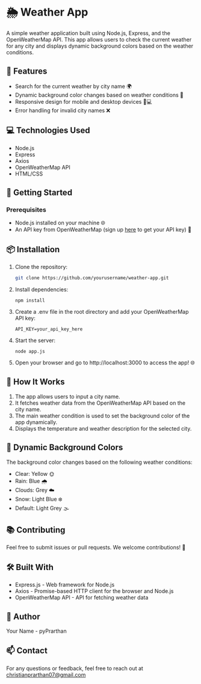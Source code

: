 # 🌦️ Weather App

A simple weather application built using Node.js, Express, and the OpenWeatherMap API. This app allows users to check the current weather for any city and displays dynamic background colors based on the weather conditions.

## 🚀 Features

- Search for the current weather by city name 🌍
- Dynamic background color changes based on weather conditions 🎨
- Responsive design for mobile and desktop devices 📱💻
- Error handling for invalid city names ❌

## 💻 Technologies Used

- Node.js
- Express
- Axios
- OpenWeatherMap API
- HTML/CSS

## 🚀 Getting Started

### Prerequisites

- Node.js installed on your machine 🌐
- An API key from OpenWeatherMap (sign up [here](https://openweathermap.org/appid) to get your API key) 🔑

## 📦 Installation

1. Clone the repository:
   ```bash
   git clone https://github.com/yourusername/weather-app.git
2. Install dependencies:
   ```
   npm install
3. Create a .env file in the root directory and add your OpenWeatherMap API key:
   ```
   API_KEY=your_api_key_here
5. Start the server:
   ```
   node app.js
7. Open your browser and go to http://localhost:3000 to access the app! 🌐

## 🌈 How It Works
1. The app allows users to input a city name.
2. It fetches weather data from the OpenWeatherMap API based on the city name.
3. The main weather condition is used to set the background color of the app dynamically.
4. Displays the temperature and weather description for the selected city.

## 🎨 Dynamic Background Colors
The background color changes based on the following weather conditions:
* Clear: Yellow 🌞
* Rain: Blue 🌧️
* Clouds: Grey ☁️
* Snow: Light Blue ❄️
* Default: Light Grey 🌫️

## 📚 Contributing
Feel free to submit issues or pull requests. We welcome contributions! 🤝

## 🛠️ Built With
* Express.js - Web framework for Node.js
* Axios - Promise-based HTTP client for the browser and Node.js
* OpenWeatherMap API - API for fetching weather data
  
## 👤 Author
Your Name - pyPrarthan

## 📫 Contact
For any questions or feedback, feel free to reach out at christianprarthan07@gmail.com

